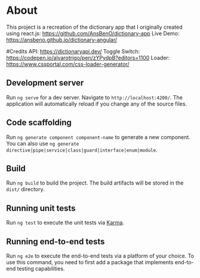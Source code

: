 # About

This project is a recreation of the dictionary app that I originally created using react.js: https://github.com/AnsBenO/dictionary-app
Live Demo: https://ansbeno.github.io/dictionary-angular/

#Credits
API: https://dictionaryapi.dev/
Toggle Switch: https://codepen.io/alvarotrigo/pen/zYPydpB?editors=1100
Loader: https://www.cssportal.com/css-loader-generator/

## Development server

Run `ng serve` for a dev server. Navigate to `http://localhost:4200/`. The application will automatically reload if you change any of the source files.

## Code scaffolding

Run `ng generate component component-name` to generate a new component. You can also use `ng generate directive|pipe|service|class|guard|interface|enum|module`.

## Build

Run `ng build` to build the project. The build artifacts will be stored in the `dist/` directory.

## Running unit tests

Run `ng test` to execute the unit tests via [Karma](https://karma-runner.github.io).

## Running end-to-end tests

Run `ng e2e` to execute the end-to-end tests via a platform of your choice. To use this command, you need to first add a package that implements end-to-end testing capabilities.
